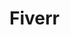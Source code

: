 # Fiverr
<!-- Put this code anywhere in the body of your page where you want the badge to show up. -->

<div itemscope itemtype='http://schema.org/Person' class='fiverr-seller-widget' style='display: inline-block;'>
     <a itemprop='url' href=https://www.fiverr.com/mdsrrussell rel="nofollow" target="_blank" style='display: inline-block;'>
        <div class='fiverr-seller-content' id='fiverr-seller-widget-content-986288c9-f411-4d61-b2ef-a87a17a4f77f' itemprop='contentURL' style='display: none;'></div>
        <div id='fiverr-widget-seller-data' style='display: none;'>
            <div itemprop='name' >MD SR Russell</div>
            <div itemscope itemtype='http://schema.org/Organization'><span itemprop='name'>Fiverr</span></div>
            <div itemprop='jobtitle'>Seller</div>
         
<div itemprop='description'>🖐You're welcome to look at my Profiles.
I'm MD SR Russell.
I'm a Professional Web Developer & Online Marketing Specialist. My experience includes.
➤ WordPress 
➤ Shopify 
➤ WooCommerce 
➤ Wix 
➤ E-commerce Websites 
➤ Landing Pages 
➤ Elementor 
➤ Photo Editing.

➤➤You have come to the right place if you want to grow your business on a small marketing budget. It is my goal to help you grow your business.🙏🙏</div>
        </div>
    </a>
</div>




